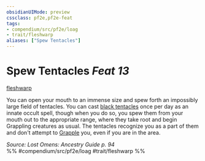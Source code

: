 ```yaml
---
obsidianUIMode: preview
cssclass: pf2e,pf2e-feat
tags:
- compendium/src/pf2e/loag
- trait/fleshwarp
aliases: ["Spew Tentacles"]
---
```

# Spew Tentacles  *Feat 13*  
[fleshwarp](rules/traits/fleshwarp-loag.md "Fleshwarp Ancestry & Heritage Trait")  


You can open your mouth to an immense size and spew forth an impossibly large field of tentacles. You can cast [black tentacles](compendium/spells/black-tentacles.md) once per day as an innate occult spell, though when you do so, you spew them from your mouth out to the appropriate range, where they take root and begin Grappling creatures as usual. The tentacles recognize you as a part of them and don't attempt to [Grapple](rules/actions/grapple.md) you, even if you are in the area.

*Source: Lost Omens: Ancestry Guide p. 94*  
%% #compendium/src/pf2e/loag #trait/fleshwarp %%